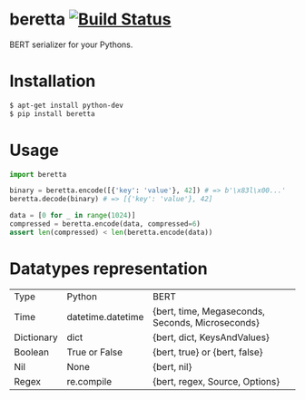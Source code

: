 beretta [![Build Status](https://travis-ci.org/dveselov/beretta.png?branch=master)](https://travis-ci.org/dveselov/beretta)
=======

BERT serializer for your Pythons.

# Installation

```bash
$ apt-get install python-dev
$ pip install beretta
```

# Usage

```python
import beretta

binary = beretta.encode([{'key': 'value'}, 42]) # => b'\x83l\x00...'
beretta.decode(binary) # => [{'key': 'value'}, 42]

data = [0 for _ in range(1024)]
compressed = beretta.encode(data, compressed=6)
assert len(compressed) < len(beretta.encode(data))
```

# Datatypes representation

<table>
    <tr>
        <td>Type</td>
        <td>Python</td>
        <td>BERT</td>
    </tr>
    <tr>
        <td>Time</td>
        <td>datetime.datetime</td>
        <td>{bert, time, Megaseconds, Seconds, Microseconds}</td>
    </tr>
    <tr>
        <td>Dictionary</td>
        <td>dict</td>
        <td>{bert, dict, KeysAndValues}</td>
    </tr>
    <tr>
        <td>Boolean</td>
        <td>True or False</td>
        <td>{bert, true} or {bert, false}</td>
    </tr>
    <tr>
        <td>Nil</td>
        <td>None</td>
        <td>{bert, nil}</td>
    </tr>
    <tr>
        <td>Regex</td>
        <td>re.compile</td>
        <td>{bert, regex, Source, Options}</td>
    </tr>
</table>
